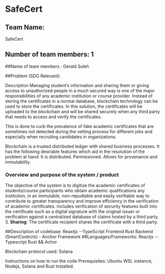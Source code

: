 # SafeCert

## Team Name:
SafeCert
## Number of team members: 1

##Name of team members : Gerald Suleh

##Problem (SDG Relevant): 

Description
Managing student’s information and sharing them or giving access to unauthorized people in a much secured way is one of the major responsibilities of any academic institution or course provider. Instead of storing the certificates in a normal database, blockchain technology can be used to store the certificates. In this solution, the certificates will be uploaded to the blockchain and will be shared securely when any third party that needs to access and verify the certificates. 

This is done to curb the prevalence of fake academic certificates that are sometimes not detected during the vetting process for different jobs and especially when recruiting candidates in organizations.

Blockchain is a trusted distributed ledger with shared business processes. It has the following desirable features which aid in the resolution of the problem at hand: 
  It is distributed.
  Permissioned.
  Allows for provenance and immutability.
  
### Overview and purpose of the system / product
The objective of the system is to digitize the academic certificates of students/course participants who obtain academic qualifications any institution, in an immutable, non-repudiable and easily verifiable way to contribute to greater transparency and improve efficiency in the verification of academic certificates.
 includes verification of security features built into the certificate such as a digital signature with the original issuer or verification against a centralized database of claims hosted by a third party.
3. **Sharing**: The certificate recipient shares the certificate with a third party.

##Description of codebase:
Reaxtjs --TypeScript Frontend
Rust Backend (SmartContrcts) - Anchor Framework
##Languages/Frameworks:
Reactjs --Typescript
Rust && Achor

Blockchain protocol used:
Solana

Instructions on how to run the code
Prerequisites: Ubuntu WSL instance, Nodejs, Solana and Rust installed.
